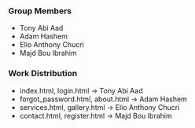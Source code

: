 ### Group Members

- Tony Abi Aad
- Adam Hashem
- Elio Anthony Chucri
- Majd Bou Ibrahim

### Work Distribution

- index.html, login.html -> Tony Abi Aad
- forgot_password.html, about.html -> Adam Hashem
- services.html, gallery.html -> Elio Anthony Chucri
- contact.html, register.html -> Majd Bou Ibrahim